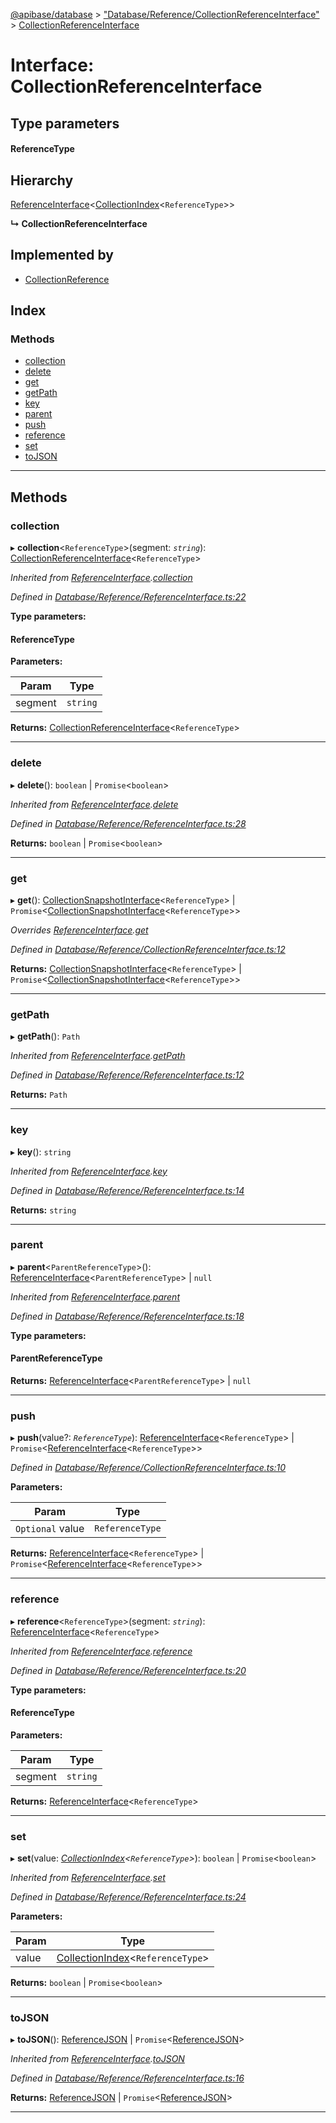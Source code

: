 [@apibase/database](../README.md) > ["Database/Reference/CollectionReferenceInterface"](../modules/_database_reference_collectionreferenceinterface_.md) > [CollectionReferenceInterface](../interfaces/_database_reference_collectionreferenceinterface_.collectionreferenceinterface.md)

# Interface: CollectionReferenceInterface

## Type parameters
#### ReferenceType 
## Hierarchy

 [ReferenceInterface](_database_reference_referenceinterface_.referenceinterface.md)<[CollectionIndex](_database_reference_collectionreferenceinterface_.collectionindex.md)<`ReferenceType`>>

**↳ CollectionReferenceInterface**

## Implemented by

* [CollectionReference](../classes/_database_reference_collectionreference_.collectionreference.md)

## Index

### Methods

* [collection](_database_reference_collectionreferenceinterface_.collectionreferenceinterface.md#collection)
* [delete](_database_reference_collectionreferenceinterface_.collectionreferenceinterface.md#delete)
* [get](_database_reference_collectionreferenceinterface_.collectionreferenceinterface.md#get)
* [getPath](_database_reference_collectionreferenceinterface_.collectionreferenceinterface.md#getpath)
* [key](_database_reference_collectionreferenceinterface_.collectionreferenceinterface.md#key)
* [parent](_database_reference_collectionreferenceinterface_.collectionreferenceinterface.md#parent)
* [push](_database_reference_collectionreferenceinterface_.collectionreferenceinterface.md#push)
* [reference](_database_reference_collectionreferenceinterface_.collectionreferenceinterface.md#reference)
* [set](_database_reference_collectionreferenceinterface_.collectionreferenceinterface.md#set)
* [toJSON](_database_reference_collectionreferenceinterface_.collectionreferenceinterface.md#tojson)

---

## Methods

<a id="collection"></a>

###  collection

▸ **collection**<`ReferenceType`>(segment: *`string`*): [CollectionReferenceInterface](_database_reference_collectionreferenceinterface_.collectionreferenceinterface.md)<`ReferenceType`>

*Inherited from [ReferenceInterface](_database_reference_referenceinterface_.referenceinterface.md).[collection](_database_reference_referenceinterface_.referenceinterface.md#collection)*

*Defined in [Database/Reference/ReferenceInterface.ts:22](https://github.com/chapterjason/APIBase/blob/00af181/packages/database/src/Database/Reference/ReferenceInterface.ts#L22)*

**Type parameters:**

#### ReferenceType 
**Parameters:**

| Param | Type |
| ------ | ------ |
| segment | `string` |

**Returns:** [CollectionReferenceInterface](_database_reference_collectionreferenceinterface_.collectionreferenceinterface.md)<`ReferenceType`>

___
<a id="delete"></a>

###  delete

▸ **delete**():  `boolean` &#124; `Promise`<`boolean`>

*Inherited from [ReferenceInterface](_database_reference_referenceinterface_.referenceinterface.md).[delete](_database_reference_referenceinterface_.referenceinterface.md#delete)*

*Defined in [Database/Reference/ReferenceInterface.ts:28](https://github.com/chapterjason/APIBase/blob/00af181/packages/database/src/Database/Reference/ReferenceInterface.ts#L28)*

**Returns:**  `boolean` &#124; `Promise`<`boolean`>

___
<a id="get"></a>

###  get

▸ **get**():  [CollectionSnapshotInterface](_database_snapshot_collectionsnapshotinterface_.collectionsnapshotinterface.md)<`ReferenceType`> &#124; `Promise`<[CollectionSnapshotInterface](_database_snapshot_collectionsnapshotinterface_.collectionsnapshotinterface.md)<`ReferenceType`>>

*Overrides [ReferenceInterface](_database_reference_referenceinterface_.referenceinterface.md).[get](_database_reference_referenceinterface_.referenceinterface.md#get)*

*Defined in [Database/Reference/CollectionReferenceInterface.ts:12](https://github.com/chapterjason/APIBase/blob/00af181/packages/database/src/Database/Reference/CollectionReferenceInterface.ts#L12)*

**Returns:**  [CollectionSnapshotInterface](_database_snapshot_collectionsnapshotinterface_.collectionsnapshotinterface.md)<`ReferenceType`> &#124; `Promise`<[CollectionSnapshotInterface](_database_snapshot_collectionsnapshotinterface_.collectionsnapshotinterface.md)<`ReferenceType`>>

___
<a id="getpath"></a>

###  getPath

▸ **getPath**(): `Path`

*Inherited from [ReferenceInterface](_database_reference_referenceinterface_.referenceinterface.md).[getPath](_database_reference_referenceinterface_.referenceinterface.md#getpath)*

*Defined in [Database/Reference/ReferenceInterface.ts:12](https://github.com/chapterjason/APIBase/blob/00af181/packages/database/src/Database/Reference/ReferenceInterface.ts#L12)*

**Returns:** `Path`

___
<a id="key"></a>

###  key

▸ **key**(): `string`

*Inherited from [ReferenceInterface](_database_reference_referenceinterface_.referenceinterface.md).[key](_database_reference_referenceinterface_.referenceinterface.md#key)*

*Defined in [Database/Reference/ReferenceInterface.ts:14](https://github.com/chapterjason/APIBase/blob/00af181/packages/database/src/Database/Reference/ReferenceInterface.ts#L14)*

**Returns:** `string`

___
<a id="parent"></a>

###  parent

▸ **parent**<`ParentReferenceType`>():  [ReferenceInterface](_database_reference_referenceinterface_.referenceinterface.md)<`ParentReferenceType`> &#124; `null`

*Inherited from [ReferenceInterface](_database_reference_referenceinterface_.referenceinterface.md).[parent](_database_reference_referenceinterface_.referenceinterface.md#parent)*

*Defined in [Database/Reference/ReferenceInterface.ts:18](https://github.com/chapterjason/APIBase/blob/00af181/packages/database/src/Database/Reference/ReferenceInterface.ts#L18)*

**Type parameters:**

#### ParentReferenceType 

**Returns:**  [ReferenceInterface](_database_reference_referenceinterface_.referenceinterface.md)<`ParentReferenceType`> &#124; `null`

___
<a id="push"></a>

###  push

▸ **push**(value?: *`ReferenceType`*):  [ReferenceInterface](_database_reference_referenceinterface_.referenceinterface.md)<`ReferenceType`> &#124; `Promise`<[ReferenceInterface](_database_reference_referenceinterface_.referenceinterface.md)<`ReferenceType`>>

*Defined in [Database/Reference/CollectionReferenceInterface.ts:10](https://github.com/chapterjason/APIBase/blob/00af181/packages/database/src/Database/Reference/CollectionReferenceInterface.ts#L10)*

**Parameters:**

| Param | Type |
| ------ | ------ |
| `Optional` value | `ReferenceType` |

**Returns:**  [ReferenceInterface](_database_reference_referenceinterface_.referenceinterface.md)<`ReferenceType`> &#124; `Promise`<[ReferenceInterface](_database_reference_referenceinterface_.referenceinterface.md)<`ReferenceType`>>

___
<a id="reference"></a>

###  reference

▸ **reference**<`ReferenceType`>(segment: *`string`*): [ReferenceInterface](_database_reference_referenceinterface_.referenceinterface.md)<`ReferenceType`>

*Inherited from [ReferenceInterface](_database_reference_referenceinterface_.referenceinterface.md).[reference](_database_reference_referenceinterface_.referenceinterface.md#reference)*

*Defined in [Database/Reference/ReferenceInterface.ts:20](https://github.com/chapterjason/APIBase/blob/00af181/packages/database/src/Database/Reference/ReferenceInterface.ts#L20)*

**Type parameters:**

#### ReferenceType 
**Parameters:**

| Param | Type |
| ------ | ------ |
| segment | `string` |

**Returns:** [ReferenceInterface](_database_reference_referenceinterface_.referenceinterface.md)<`ReferenceType`>

___
<a id="set"></a>

###  set

▸ **set**(value: *[CollectionIndex](_database_reference_collectionreferenceinterface_.collectionindex.md)<`ReferenceType`>*):  `boolean` &#124; `Promise`<`boolean`>

*Inherited from [ReferenceInterface](_database_reference_referenceinterface_.referenceinterface.md).[set](_database_reference_referenceinterface_.referenceinterface.md#set)*

*Defined in [Database/Reference/ReferenceInterface.ts:24](https://github.com/chapterjason/APIBase/blob/00af181/packages/database/src/Database/Reference/ReferenceInterface.ts#L24)*

**Parameters:**

| Param | Type |
| ------ | ------ |
| value | [CollectionIndex](_database_reference_collectionreferenceinterface_.collectionindex.md)<`ReferenceType`> |

**Returns:**  `boolean` &#124; `Promise`<`boolean`>

___
<a id="tojson"></a>

###  toJSON

▸ **toJSON**():  [ReferenceJSON](_database_reference_referenceinterface_.referencejson.md) &#124; `Promise`<[ReferenceJSON](_database_reference_referenceinterface_.referencejson.md)>

*Inherited from [ReferenceInterface](_database_reference_referenceinterface_.referenceinterface.md).[toJSON](_database_reference_referenceinterface_.referenceinterface.md#tojson)*

*Defined in [Database/Reference/ReferenceInterface.ts:16](https://github.com/chapterjason/APIBase/blob/00af181/packages/database/src/Database/Reference/ReferenceInterface.ts#L16)*

**Returns:**  [ReferenceJSON](_database_reference_referenceinterface_.referencejson.md) &#124; `Promise`<[ReferenceJSON](_database_reference_referenceinterface_.referencejson.md)>

___

